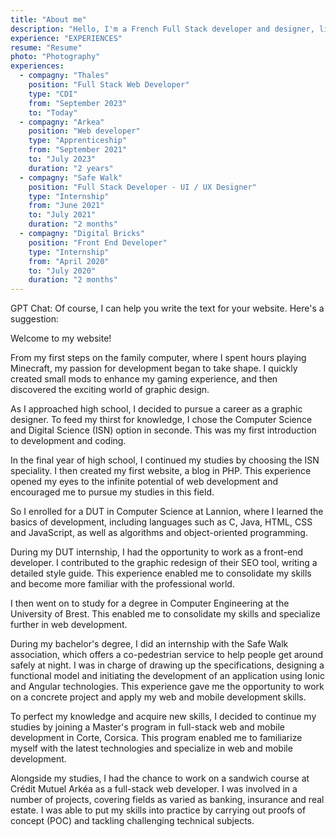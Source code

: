 ```yaml
---
title: "About me"
description: "Hello, I'm a French Full Stack developer and designer, living in Brest. I love exploring new web technologies and I'm always looking for new skills to acquire."
experience: "EXPERIENCES"
resume: "Resume"
photo: "Photography"
experiences:
  - compagny: "Thales"
    position: "Full Stack Web Developer"
    type: "CDI"
    from: "September 2023"
    to: "Today"
  - compagny: "Arkea"
    position: "Web developer"
    type: "Apprenticeship"
    from: "September 2021"
    to: "July 2023"
    duration: "2 years"
  - compagny: "Safe Walk"
    position: "Full Stack Developer - UI / UX Designer"
    type: "Internship"
    from: "June 2021"
    to: "July 2021"
    duration: "2 months"
  - compagny: "Digital Bricks"
    position: "Front End Developer"
    type: "Internship"
    from: "April 2020"
    to: "July 2020"
    duration: "2 months"
---
```


GPT Chat: Of course, I can help you write the text for your website. Here's a suggestion:

Welcome to my website!

From my first steps on the family computer, where I spent hours playing Minecraft, my passion for development began to take shape. I quickly created small mods to enhance my gaming experience, and then discovered the exciting world of graphic design.

As I approached high school, I decided to pursue a career as a graphic designer. To feed my thirst for knowledge, I chose the Computer Science and Digital Science (ISN) option in seconde. This was my first introduction to development and coding.

In the final year of high school, I continued my studies by choosing the ISN speciality. I then created my first website, a blog in PHP. This experience opened my eyes to the infinite potential of web development and encouraged me to pursue my studies in this field.

So I enrolled for a DUT in Computer Science at Lannion, where I learned the basics of development, including languages such as C, Java, HTML, CSS and JavaScript, as well as algorithms and object-oriented programming.

During my DUT internship, I had the opportunity to work as a front-end developer. I contributed to the graphic redesign of their SEO tool, writing a detailed style guide. This experience enabled me to consolidate my skills and become more familiar with the professional world.

I then went on to study for a degree in Computer Engineering at the University of Brest. This enabled me to consolidate my skills and specialize further in web development.

During my bachelor's degree, I did an internship with the Safe Walk association, which offers a co-pedestrian service to help people get around safely at night. I was in charge of drawing up the specifications, designing a functional model and initiating the development of an application using Ionic and Angular technologies. This experience gave me the opportunity to work on a concrete project and apply my web and mobile development skills.

To perfect my knowledge and acquire new skills, I decided to continue my studies by joining a Master's program in full-stack web and mobile development in Corte, Corsica. This program enabled me to familiarize myself with the latest technologies and specialize in web and mobile development.

Alongside my studies, I had the chance to work on a sandwich course at Crédit Mutuel Arkéa as a full-stack web developer. I was involved in a number of projects, covering fields as varied as banking, insurance and real estate. I was able to put my skills into practice by carrying out proofs of concept (POC) and tackling challenging technical subjects.